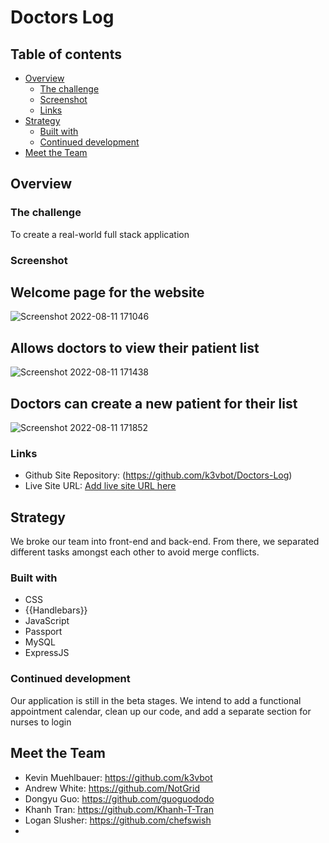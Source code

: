 # Doctors Log

## Table of contents

- [Overview](#overview)
  - [The challenge](#the-challenge)
  - [Screenshot](#screenshot)
  - [Links](#links)
- [Strategy](#strategy)
  - [Built with](#built-with)
  - [Continued development](#continued-development)
- [Meet the Team](#meet-the-team)


## Overview

### The challenge

To create a real-world full stack application

### Screenshot

## Welcome page for the website
![Screenshot 2022-08-11 171046](https://user-images.githubusercontent.com/102490542/184262746-334260b4-14fe-4fdc-b391-45e36e5129be.png)

## Allows doctors to view their patient list
![Screenshot 2022-08-11 171438](https://user-images.githubusercontent.com/102490542/184262904-48f5e026-3b99-4554-9dc1-f69b3cf30a86.png)

## Doctors can create a new patient for their list
![Screenshot 2022-08-11 171852](https://user-images.githubusercontent.com/102490542/184263187-761aa69d-725e-47a7-a449-9fd0ca0c19c1.png)



### Links

- Github Site Repository: (https://github.com/k3vbot/Doctors-Log)
- Live Site URL: [Add live site URL here](https://your-live-site-url.com)

## Strategy

We broke our team into front-end and back-end. From there, we separated different tasks amongst each other to avoid merge conflicts.

### Built with

- CSS
- {{Handlebars}}
- JavaScript
- Passport
- MySQL
- ExpressJS

### Continued development

Our application is still in the beta stages. We intend to add a functional appointment calendar, clean up our code, and add a separate section for nurses to login

## Meet the Team

- Kevin Muehlbauer: https://github.com/k3vbot
- Andrew White: https://github.com/NotGrid
- Dongyu Guo: https://github.com/guoguododo
- Khanh Tran: https://github.com/Khanh-T-Tran
- Logan Slusher: https://github.com/chefswish
-
